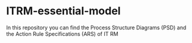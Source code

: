 # ITRM-essential-model
In this repository you can find the Process Structure Diagrams (PSD) and the Action Rule Specifications (ARS) of IT RM
